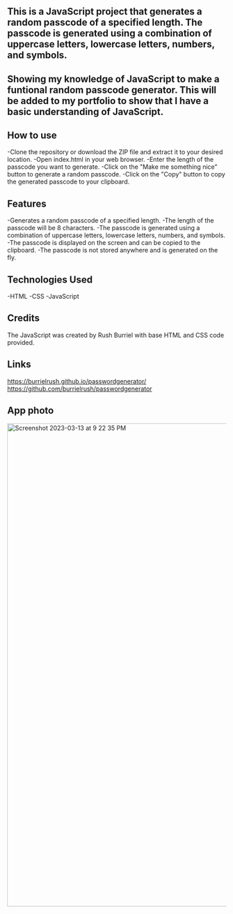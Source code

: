 # <Random Passcode Generator>
  
## This is a JavaScript project that generates a random passcode of a specified length. The passcode is generated using a combination of uppercase letters, lowercase letters, numbers, and symbols.
  
## Showing my knowledge of JavaScript to make a funtional random passcode generator. This will be added to my portfolio to show that I have a basic understanding of JavaScript. 

## How to use
-Clone the repository or download the ZIP file and extract it to your desired location.
-Open index.html in your web browser.
-Enter the length of the passcode you want to generate.
-Click on the "Make me something nice" button to generate a random passcode.
-Click on the "Copy" button to copy the generated passcode to your clipboard.
## Features
-Generates a random passcode of a specified length.
-The length of the passcode will be 8 characters.
-The passcode is generated using a combination of uppercase letters, lowercase letters, numbers, and symbols.
-The passcode is displayed on the screen and can be copied to the clipboard.
-The passcode is not stored anywhere and is generated on the fly.
## Technologies Used
-HTML
-CSS
-JavaScript
## Credits
The JavaScript was created by Rush Burriel with base HTML and CSS code provided.
  
## Links
  https://burrielrush.github.io/passwordgenerator/<br>
  https://github.com/burrielrush/passwordgenerator<br>

  ## App photo
  <img width="1108" alt="Screenshot 2023-03-13 at 9 22 35 PM" src="https://user-images.githubusercontent.com/123046249/224885058-70a9c19d-db7a-413d-8acd-3819d7fe0372.png">
